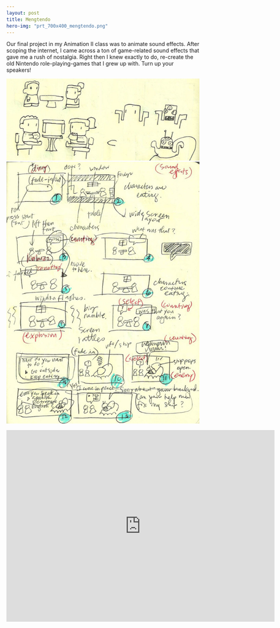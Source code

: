 ```yaml
---
layout: post
title: Mengtendo
hero-img: "prt_700x400_mengtendo.png"
---
```

Our final project in my Animation II class was to animate sound effects. After scoping the internet, I came across a ton of game-related sound effects that gave me a rush of nostalgia. Right then I knew exactly to do, re-create the old Nintendo role-playing-games that I grew up with. Turn up your speakers!

![Sketch1](/public/img/mengtendo/strybrd2.jpg)
![Sketch2](/public/img/mengtendo/strybrd.jpg)
<iframe src="http://player.vimeo.com/video/44493670" width="700px" height=500px" frameborder="0" webkitAllowFullScreen mozallowfullscreen allowFullScreen></iframe>
